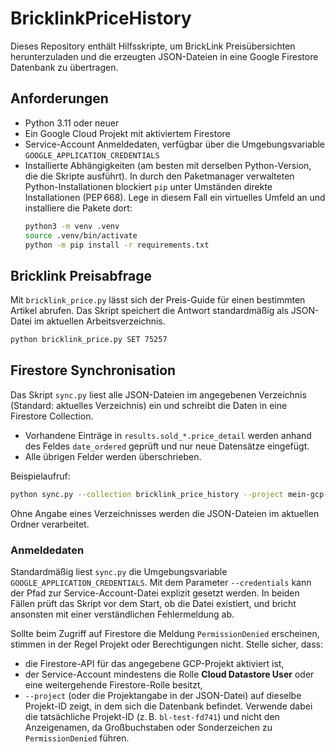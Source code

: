 # BricklinkPriceHistory

Dieses Repository enthält Hilfsskripte, um BrickLink Preisübersichten herunterzuladen
und die erzeugten JSON-Dateien in eine Google Firestore Datenbank zu übertragen.

## Anforderungen

* Python 3.11 oder neuer
* Ein Google Cloud Projekt mit aktiviertem Firestore
* Service-Account Anmeldedaten, verfügbar über die Umgebungsvariable
  `GOOGLE_APPLICATION_CREDENTIALS`
* Installierte Abhängigkeiten (am besten mit derselben Python-Version, die die
  Skripte ausführt). In durch den Paketmanager verwalteten Python-Installationen
  blockiert `pip` unter Umständen direkte Installationen (PEP 668). Lege in
  diesem Fall ein virtuelles Umfeld an und installiere die Pakete dort:
  ```bash
  python3 -m venv .venv
  source .venv/bin/activate
  python -m pip install -r requirements.txt
  ```

## Bricklink Preisabfrage

Mit `bricklink_price.py` lässt sich der Preis-Guide für einen bestimmten Artikel
abrufen. Das Skript speichert die Antwort standardmäßig als JSON-Datei im
aktuellen Arbeitsverzeichnis.

```bash
python bricklink_price.py SET 75257
```

## Firestore Synchronisation

Das Skript `sync.py` liest alle JSON-Dateien im angegebenen Verzeichnis (Standard:
aktuelles Verzeichnis) ein und schreibt die Daten in eine Firestore Collection.

* Vorhandene Einträge in `results.sold_*.price_detail` werden anhand des
  Feldes `date_ordered` geprüft und nur neue Datensätze eingefügt.
* Alle übrigen Felder werden überschrieben.

Beispielaufruf:

```bash
python sync.py --collection bricklink_price_history --project mein-gcp-projekt
```

Ohne Angabe eines Verzeichnisses werden die JSON-Dateien im aktuellen Ordner
verarbeitet.

### Anmeldedaten

Standardmäßig liest `sync.py` die Umgebungsvariable
`GOOGLE_APPLICATION_CREDENTIALS`. Mit dem Parameter `--credentials` kann der
Pfad zur Service-Account-Datei explizit gesetzt werden. In beiden Fällen prüft
das Skript vor dem Start, ob die Datei existiert, und bricht ansonsten mit
einer verständlichen Fehlermeldung ab.

Sollte beim Zugriff auf Firestore die Meldung `PermissionDenied` erscheinen,
stimmen in der Regel Projekt oder Berechtigungen nicht. Stelle sicher, dass:

* die Firestore-API für das angegebene GCP-Projekt aktiviert ist,
* der Service-Account mindestens die Rolle **Cloud Datastore User** oder eine
  weitergehende Firestore-Rolle besitzt,
* `--project` (oder die Projektangabe in der JSON-Datei) auf dieselbe
  Projekt-ID zeigt, in dem sich die Datenbank befindet. Verwende dabei die
  tatsächliche Projekt-ID (z. B. `bl-test-fd741`) und nicht den Anzeigenamen,
  da Großbuchstaben oder Sonderzeichen zu `PermissionDenied` führen.
